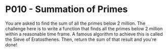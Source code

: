 # P010 - Summation of Primes
You are asked to find the sum of all the primes below 2 million.
The challenge here is to write a function that finds all the primes below 2 million within a reasonable time frame.
A famous algorithm to achieve this is called the Sieve of Eratosthenes.
Then, return the sum of that result and you're done!
